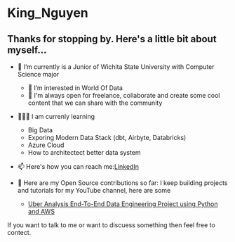 # King_Nguyen

## Thanks for stopping by. Here's a little bit about myself...



- 🔭 I’m currently is a Junior of Wichita State University with Computer Science major
   - 👀 I’m interested in World Of Data
   - 💬 I'm always open for freelance, collaborate and create some cool content that we can share with the community
   
- 🧑🏻‍🏫 I am currenly learning
   - Big Data
   - Exporing Modern Data Stack (dbt, Airbyte, Databricks)
   - Azure Cloud 
   - How to architectect better data system 
- 📫 Here's how you can reach me:[LinkedIn](https://www.linkedin.com/in/king-nguyen-6347612bb/)
- 🤘 Here are my Open Source contributions so far: I keep building projects and tutorials for my YouTube channel, here are some
  - [Uber Analysis End-To-End Data Engineering Project using Python and AWS](https://github.com/kingnguyen123/uber-etl-pipeline-data-engineering-project)
  
If you want to talk to me or want to discuess something then feel free to contect.
  
